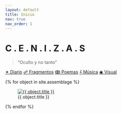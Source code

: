 ```yaml
---
layout: default
title: Inicio
nav: true
nav_order: 1
---
```


# C . E . N . I . Z . A . S

> “Oculto y no tanto”

<div class="nube-de-palabras">
  <a href="{{ site.baseurl }}/diario/">✶ Diario</a>
  <a href="{{ site.baseurl }}/fragmentos/">☍ Fragmentos</a>
  <a href="{{ site.baseurl }}/poemas/">ↂ Poemas</a>
  <a href="{{ site.baseurl }}/musica/">𝄞 Música</a>
  <a href="{{ site.baseurl }}/visual/">◉ Visual</a>
</div>

<div class="collage">

{% for object in site.assemblage %}
  <figure>
    <a href="{{ site.baseurl }}{{ object.link }}">
      <img src="{{ site.baseurl }}{{ object.image }}" alt="{{ object.title }}">
    </a>
    <figcaption>{{ object.title }}</figcaption>
  </figure>
{% endfor %}

</div>